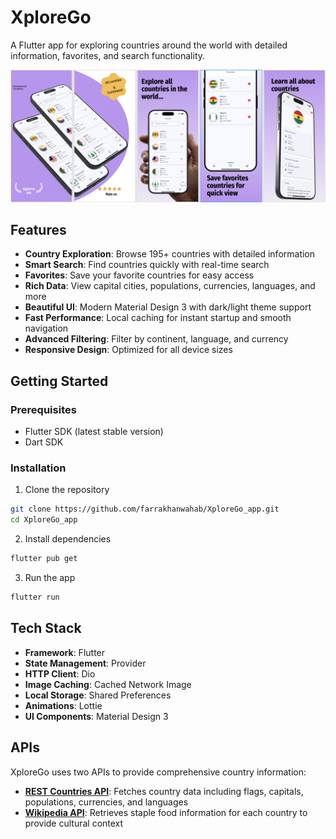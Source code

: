 # XploreGo

A Flutter app for exploring countries around the world with detailed information, favorites, and search functionality. 

![XploreGo Banner](assets/images/app_banner.png)

## Features

- **Country Exploration**: Browse 195+ countries with detailed information
- **Smart Search**: Find countries quickly with real-time search
- **Favorites**: Save your favorite countries for easy access
- **Rich Data**: View capital cities, populations, currencies, languages, and more
- **Beautiful UI**: Modern Material Design 3 with dark/light theme support
- **Fast Performance**: Local caching for instant startup and smooth navigation
- **Advanced Filtering**: Filter by continent, language, and currency
- **Responsive Design**: Optimized for all device sizes

## Getting Started

### Prerequisites
- Flutter SDK (latest stable version)
- Dart SDK

### Installation

1. Clone the repository
```bash
git clone https://github.com/farrakhanwahab/XploreGo_app.git
cd XploreGo_app
```

2. Install dependencies
```bash
flutter pub get
```

3. Run the app
```bash
flutter run
```

## Tech Stack

- **Framework**: Flutter
- **State Management**: Provider
- **HTTP Client**: Dio
- **Image Caching**: Cached Network Image
- **Local Storage**: Shared Preferences
- **Animations**: Lottie
- **UI Components**: Material Design 3

## APIs

XploreGo uses two APIs to provide comprehensive country information:

- **[REST Countries API](https://restcountries.com/)**: Fetches country data including flags, capitals, populations, currencies, and languages
- **[Wikipedia API](https://en.wikipedia.org/api/)**: Retrieves staple food information for each country to provide cultural context
